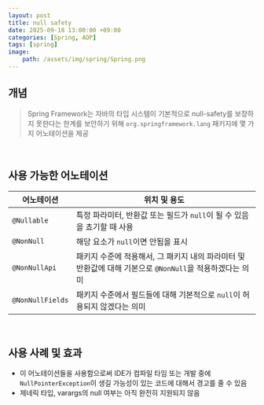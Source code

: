 ```yaml
---
layout: post
title: null safety
date: 2025-09-18 13:00:00 +09:00
categories: [Spring, AOP]
tags: [spring]
image:
    path: /assets/img/spring/Spring.png
---
```


## 개념

> Spring Framework는 자바의 타입 시스템이 기본적으로  null-safety를 보장하지 못한다는 한계를 보안하기 위해 `org.springframework.lang` 패키지에 몇 가지 어노테이션을 제공

<br>

## 사용 가능한 어노테이션


| 어노테이션 |  위치 및 용도 |
|-|-|
| `@Nullable` | 특정 파라미터, 반환값 또는 필드가 `null`이 될 수 있음을 쵸기할 때 사용 |
| `@NonNull` | 해당 요소가 `null`이면 안됨을 표시 |
| `@NonNullApi` | 패키지 수준에 적용해서, 그 패키지 내의 파라미터 및 반환값에 대해 기본으로 `@NonNull`을 적용하겠다는 의미 |
| `@NonNullFields` | 패키지 수준에서 필드들에 대해 기본적으로 `null`이 허용되지 않겠다는 의미 |

<br>

## 사용 사례 및 효과

- 이 어노테이션들을 사용함으로써 IDE가 컴파일 타임 또는 개발 중에 `NullPointerException`이 생길 가능성이 있는 코드에 대해서 경고를 줄 수 있음
- 제네릭 타입, varargs의 null 여부는 아직 완전히 지원되지 않음

<br>